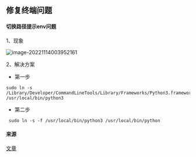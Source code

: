 ## 修复终端问题

#### 切换路径提示env问题

1、现象

![image-20221114003952161](/Users/guojie/Notes/Mac/images/终端提示env.png)

2、解决方案

* 第一步

```shell
sudo ln -s /Library/Developer/CommandLineTools/Library/Frameworks/Python3.framework/Versions/3.8/bin/python3 /usr/local/bin/python3
```

* 第二步

```shell
 sudo ln -s -f /usr/local/bin/python3 /usr/local/bin/python
```

#### 来源

[文章](https://blog.csdn.net/shenhonglei1234/article/details/124487144)